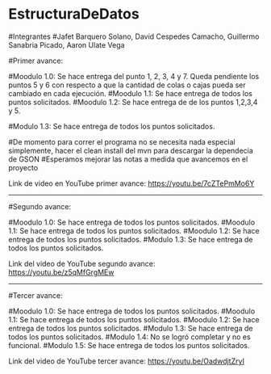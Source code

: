 # EstructuraDeDatos

#Integrantes
#Jafet Barquero Solano, David Cespedes Camacho, Guillermo Sanabria Picado, Aaron Ulate Vega


#Primer avance:

#Moodulo 1.0: Se hace entrega del punto 1, 2, 3, 4 y 7. Queda pendiente los puntos 5 y 6 con respecto a que la cantidad de colas o cajas pueda ser cambiado en cada ejecución.
#Moodulo 1.1: Se hace entrega de todos los puntos solicitados.
#Moodulo 1.2: Se hace entrega de de los puntos 1,2,3,4 y 5.

#Modulo 1.3: Se hace entrega de todos los puntos solicitados.

#De momento para correr el programa no se necesita nada especial simplemente, hacer el clean install del mvn para descargar la dependecia de GSON
#Esperamos mejorar las notas a medida que avancemos en el proyecto

Link de video en YouTube primer avance: https://youtu.be/7cZTePmMo6Y

--------------------------------------------------------------------------------------------------------------------------------------------------------------------------------------------------

#Segundo avance:

#Moodulo 1.0: Se hace entrega de todos los puntos solicitados.
#Moodulo 1.1: Se hace entrega de todos los puntos solicitados.
#Moodulo 1.2: Se hace entrega de todos los puntos solicitados.
#Modulo 1.3: Se hace entrega de todos los puntos solicitados.

Link del video de YouTube segundo avance: https://youtu.be/z5qMfGrgMEw

--------------------------------------------------------------------------------------------------------------------------------------------------------------------------------------------------

#Tercer avance:

#Moodulo 1.0: Se hace entrega de todos los puntos solicitados.
#Moodulo 1.1: Se hace entrega de todos los puntos solicitados.
#Moodulo 1.2: Se hace entrega de todos los puntos solicitados.
#Modulo 1.3: Se hace entrega de todos los puntos solicitados.
#Modulo 1.4: No se logró completar y no es funcional.
#Modulo 1.5: Se hace entrega de todos los puntos solicitados.

Link del video de YouTube tercer avance: https://youtu.be/OadwdjtZryI